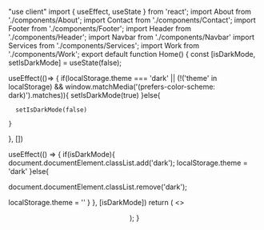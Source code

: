 "use client"
import { useEffect, useState } from 'react';
import About from './components/About';
import Contact from './components/Contact';
import Footer from './components/Footer';
import Header from './components/Header';
import Navbar from './components/Navbar'
import Services from './components/Services';
import Work from './components/Work';
export default function Home() {
const [isDarkMode, setIsDarkMode] = useState(false);

useEffect(()=> {
if(localStorage.theme === 'dark' || (!('theme' in localStorage) && window.matchMedia('(prefers-color-scheme: dark)').matches)){
setIsDarkMode(true)
}else{

      setIsDarkMode(false)

    }

}, [])

useEffect(() => {
if(isDarkMode){
document.documentElement.classList.add('dark');
localStorage.theme = 'dark'
}else{

document.documentElement.classList.remove('dark');

localStorage.theme = ''
}
}, [isDarkMode])
return (
<>
<Navbar isDarkMode={isDarkMode} setIsDarkMode={setIsDarkMode} />

  <Header isDarkMode={isDarkMode}/>
  <About isDarkMode={isDarkMode}/>
  <Services isDarkMode={isDarkMode}/>
  <Work isDarkMode={isDarkMode}/>
  <Contact isDarkMode={isDarkMode}/>
  <Footer isDarkMode={isDarkMode}/>
   </>
  );
}
